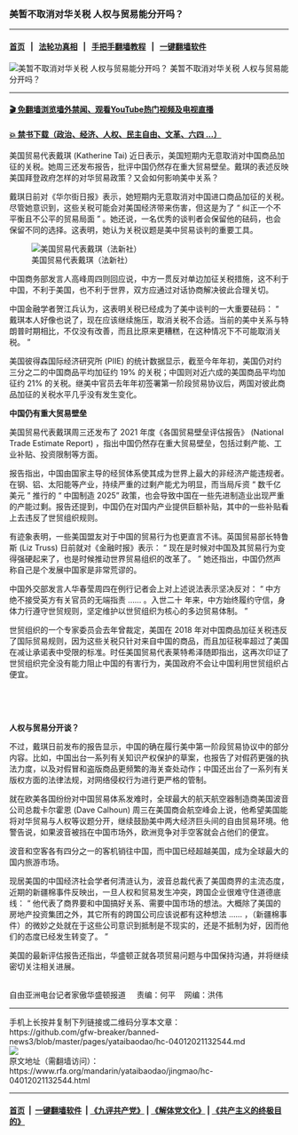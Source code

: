 ### 美暂不取消对华关税   人权与贸易能分开吗？
------------------------

#### [首页](https://github.com/gfw-breaker/banned-news3/blob/master/README.md) &nbsp;&nbsp;|&nbsp;&nbsp; [法轮功真相](https://github.com/begood0513/basic/blob/master/README.md)  &nbsp;&nbsp;|&nbsp;&nbsp; [手把手翻墙教程](https://github.com/gfw-breaker/guides/wiki)  &nbsp;&nbsp;|&nbsp;&nbsp; [一键翻墙软件](https://github.com/gfw-breaker/nogfw/blob/master/README.md)  



<div id="headerimg">
 <img alt="美暂不取消对华关税   人权与贸易能分开吗？" src="https://www.rfa.org/mandarin/yataibaodao/jingmao/hc-04012021132544.html/@@images/9a13832f-6736-4769-a585-6411fbf7cec7.jpeg" title="美暂不取消对华关税   人权与贸易能分开吗？"/>
 <span class="lead_image_caption">
  美暂不取消对华关税   人权与贸易能分开吗？
 </span>
 <!-- zoomattribute -->
</div>

<hr/>


#### [ 🎬  免翻墙浏览墙外禁闻、观看YouTube热门视频及电视直播](https://github.com/gfw-breaker/HelloWorld)

#### [ 💥  禁书下载（政治、经济、人权、民主自由、文革、六四 ...）](https://github.com/gfw-breaker/books/blob/master/README.md)

<div id="storytext">
 <p>
 </p>
 <p>
  美国贸易代表戴琪
  <span>
   (Katherine Tai)
  </span>
  <span>
   近日表示，美国短期内无意取消对中国商品加征的关税。她周三还发布报告，批评中国仍然存在重大贸易壁垒。戴琪的表述反映美国拜登政府怎样的对华贸易政策？又会如何影响美中关系？
  </span>
  <span>
  </span>
 </p>
 <p>
  <span>
   戴琪日前对《华尔街日报》表示，她短期内无意取消对中国进口商品加征的关税。尽管她意识到，这些关税可能会对美国经济带来伤害，但这是为了
  </span>
  <span>
   “
  </span>
  <span>
   纠正一个不平衡且不公平的贸易局面
  </span>
  <span>
   ”
  </span>
  <span>
   。她还说，一名优秀的谈判者会保留他的砝码，也会保留不同的选择。这表明，她认为关税议题是美中贸易谈判的重要工具。
  </span>
 </p>
 <p>
  <span>
   <figure class="image-richtext image-inline captioned" style="width:620px;">
    <img alt="美国贸易代表戴琪（法新社）" src="https://www.rfa.org/mandarin/yataibaodao/jingmao/hc-04012021132544.html/hc0401.jpg/@@images/a10caa21-8477-4da5-9768-2209c3df25b9.jpeg" title="hc0401.jpg"/>
    <figcaption class="image-caption">
     美国贸易代表戴琪（法新社）
    </figcaption>
    <small>
    </small>
   </figure>
  </span>
 </p>
 <p>
  <span>
   中国商务部发言人高峰周四则回应说，中方一贯反对单边加征关税措施，这不利于中国，不利于美国，也不利于世界，双方应通过对话协商解决彼此合理关切。
  </span>
 </p>
 <p>
  <span>
   中国金融学者贺江兵认为，这表明关税已经成为了美中谈判的一大重要砝码：
  </span>
  <span>
   “
  </span>
  <span>
   戴琪本人好像也说了，现在应该继续施压，取消关税不合适。当前的美中关系与特朗普时期相比，不仅没有改善，而且比原来更糟糕，在这种情况下不可能取消关税。
  </span>
  <span>
   ”
  </span>
 </p>
 <p>
  <span>
   美国彼得森国际经济研究所
  </span>
  <span>
   (PIIE)
  </span>
  <span>
   的统计数据显示，截至今年年初，美国仍对约三分之二的中国商品平均加征约
  </span>
  <span>
   19%
  </span>
  <span>
   的关税；中国则对近六成的美国商品平均加征约
  </span>
  <span>
   21%
  </span>
  <span>
   的关税。继美中官员去年年初签署第一阶段贸易协议后，两国对彼此商品加征的关税水平几乎没有发生变化。
  </span>
 </p>
 <p>
  <strong>
   <span>
    中国仍有重大贸易壁垒
   </span>
  </strong>
 </p>
 <p>
  <span>
   美国贸易代表戴琪周三还发布了
  </span>
  <span>
   2021
  </span>
  <span>
   年度《各国贸易壁垒评估报告》
  </span>
  <span>
   (National Trade Estimate Report)
  </span>
  <span>
   ，指出中国仍然存在重大贸易壁垒，包括过剩产能、工业补贴、投资限制等方面。
  </span>
 </p>
 <p>
  <span>
   报告指出，中国由国家主导的经贸体系使其成为世界上最大的非经济产能违规者。在钢、铝、太阳能等产业，持续严重的过剩产能尤为明显，而当局斥资
  </span>
  <span>
   “
  </span>
  <span>
   数千亿美元
  </span>
  <span>
   ”
  </span>
  <span>
   推行的
  </span>
  <span>
   “
  </span>
  <span>
   中国制造
  </span>
  <span>
   2025”
  </span>
  <span>
   政策，也会导致中国在一些先进制造业出现严重的产能过剩。报告还提到，中国仍在对国内产业提供巨额补贴，其中的一些补贴看上去违反了世贸组织规则。
  </span>
 </p>
 <p>
  <span>
   有迹象表明，一些美国盟友对于中国的贸易行为也更直言不讳。英国贸易部长特鲁斯
  </span>
  <span>
   (Liz Truss)
  </span>
  <span>
   日前就对《金融时报》表示：
  </span>
  <span>
   “
  </span>
  <span>
   现在是时候对中国及其贸易行为变得强硬起来了，也是时候推动世界贸易组织的改革了。
  </span>
  <span>
   ”
  </span>
  <span>
   她还指出，中国仍然声称自己是个发展中国家是非常荒谬的。
  </span>
 </p>
 <p>
  <span>
   中国外交部发言人华春莹周四在例行记者会上对上述说法表示坚决反对：
  </span>
  <span>
   “
  </span>
  <span>
   中方绝不接受英方有关官员的无端指责
  </span>
  <span>
   ……
  </span>
  <span>
   。入世二十
  </span>
  <span>
  </span>
  <span>
   年来，中方始终履约守信，身体力行遵守世贸规则，坚定维护以世贸组织为核心的多边贸易体制。
  </span>
  <span>
   ”
  </span>
 </p>
 <p>
  <span>
   世贸组织的一个专家委员会去年曾裁定，美国在
  </span>
  <span>
   2018
  </span>
  <span>
   年对中国商品加征关税违反了国际贸易规则，因为这些关税只针对来自中国的商品，而且加征税率超过了美国在减让承诺表中受限的标准。时任美国贸易代表莱特希泽随即指出，这再次印证了世贸组织完全没有能力阻止中国的有害行为，美国政府不会让中国利用世贸组织占便宜。
  </span>
 </p>
 <p>
  <br/>
 </p>
 <p>
  <br/>
 </p>
 <p>
  <strong>
   <span>
    人权与贸易分开谈？
   </span>
  </strong>
 </p>
 <p>
  <span>
   不过，戴琪日前发布的报告显示，中国的确在履行美中第一阶段贸易协议中的部分内容。比如，中国出台一系列有关知识产权保护的草案，也报告了对假药更强的执法力度，以及对假冒和盗版商品更频繁的海关查处动作；中国还出台了一系列有关版权方面的法律法规，对网络侵权行为进行更严格的管制。
  </span>
 </p>
 <p>
  <span>
   就在欧美各国纷纷对中国贸易体系发难时，全球最大的航天航空器制造商美国波音公司总裁卡尔霍恩
  </span>
  <span>
   (Dave Calhoun)
  </span>
  <span>
   周三在美国商会航空峰会上说，他希望美国能将对华贸易与人权等议题分开，继续鼓励美中两大经济巨头间的自由贸易环境。他警告说，如果波音被挡在中国市场外，欧洲竞争对手空客就会占他们的便宜。
  </span>
 </p>
 <p>
  <span>
   波音和空客各有四分之一的客机销往中国，而中国已经超越美国，成为全球最大的国内旅游市场。
  </span>
 </p>
 <p>
  <span>
   现居美国的中国经济社会学者何清涟认为，波音总裁代表了美国商界的主流态度，近期的新疆棉事件反映出，一旦人权和贸易发生冲突，跨国企业很难守住道德底线：
  </span>
  <span>
   “
  </span>
  <span>
   他代表了商界要和中国搞好关系、需要中国市场的想法。大概除了美国的房地产投资集团之外，其它所有的跨国公司应该说都有这种想法
  </span>
  <span>
   ……
  </span>
  <span>
   ，（新疆棉事件）的微妙之处就在于这些公司意识到抵制是不现实的，还是不抵制为好，因而他们的态度已经发生转变了。
  </span>
  <span>
   ”
  </span>
 </p>
 <p>
  <span>
   美国的最新评估报告还指出，华盛顿正就各项贸易问题与中国保持沟通，并将继续密切关注相关进展。
  </span>
 </p>
 <p>
  <br/>
  自由亚洲电台记者家傲华盛顿报道     责编：何平    网编：洪伟
 </p>
</div>

<hr/>
手机上长按并复制下列链接或二维码分享本文章：<br/>
https://github.com/gfw-breaker/banned-news3/blob/master/pages/yataibaodao/hc-04012021132544.md <br/>
<a href='https://github.com/gfw-breaker/banned-news3/blob/master/pages/yataibaodao/hc-04012021132544.md'><img src='https://github.com/gfw-breaker/banned-news3/blob/master/pages/yataibaodao/hc-04012021132544.md.png'/></a> <br/>
原文地址（需翻墙访问）：https://www.rfa.org/mandarin/yataibaodao/jingmao/hc-04012021132544.html


------------------------
#### [首页](https://github.com/gfw-breaker/banned-news3/blob/master/README.md) &nbsp;|&nbsp; [一键翻墙软件](https://github.com/gfw-breaker/nogfw/blob/master/README.md) &nbsp;| [《九评共产党》](https://github.com/gfw-breaker/9ping.md/blob/master/README.md#九评之一评共产党是什么) | [《解体党文化》](https://github.com/gfw-breaker/jtdwh.md/blob/master/README.md) | [《共产主义的终极目的》](https://github.com/gfw-breaker/gczydzjmd.md/blob/master/README.md)


<img src='http://gfw-breaker.win/banned-news3/pages/yataibaodao/hc-04012021132544.md' width='0px' height='0px'/>